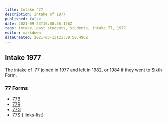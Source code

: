 ```yaml
---
title: Intake '77
description: Intake of 1977
published: false
date: 2021-09-23T16:58:56.176Z
tags: intake, past students, students, intake 77, 1977
editor: markdown
dateCreated: 2021-03-13T21:39:50.496Z
---
```


## Intake 1977
The intake of '77 joined in 1977 and left in 1982, or 1984 if they went to Sixth Form.

### 77 Forms
- [77B](/students/past/intake-77/b)
- [77R](/students/past/intake-77/r)
- [77G](/students/past/intake-77/g)
- [77S](/students/past/intake-77/s)
{.links-list}